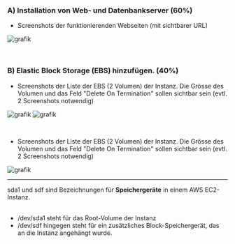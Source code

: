 ### A) Installation von Web- und Datenbankserver (60%)

- Screenshots der funktionierenden Webseiten (mit sichtbarer URL)
  
![grafik](https://github.com/user-attachments/assets/01c30036-33a5-42be-b70d-879417e40052)

<br/>

### B) Elastic Block Storage (EBS) hinzufügen. (40%)

- Screenshots der Liste der EBS (2 Volumen) der Instanz. Die Grösse des Volumen und das Feld "Delete On Termination" sollen sichtbar sein (evtl. 2 Screenshots notwendig)
  
![grafik](https://github.com/user-attachments/assets/3c1af00e-d82b-4bdf-a02f-c99f3e410136)
![grafik](https://github.com/user-attachments/assets/c9faaef6-51e5-40ca-abe3-ea4ecd3c371d)

<br/>

- Screenshots der Liste der EBS (2 Volumen) der Instanz. Die Grösse des Volumen und das Feld "Delete On Termination" sollen sichtbar sein (evtl. 2 Screenshots notwendig)

![grafik](https://github.com/user-attachments/assets/999f6cf3-b29e-4eb6-a0e0-bdb4e3f1963c)

---
sda1 und sdf sind Bezeichnungen für **Speichergeräte** in einem AWS EC2-Instanz.
<br/>
<br/>
- /dev/sda1 steht für das Root-Volume der Instanz
-  /dev/sdf hingegen steht für ein zusätzliches Block-Speichergerät, das an die Instanz angehängt wurde.
